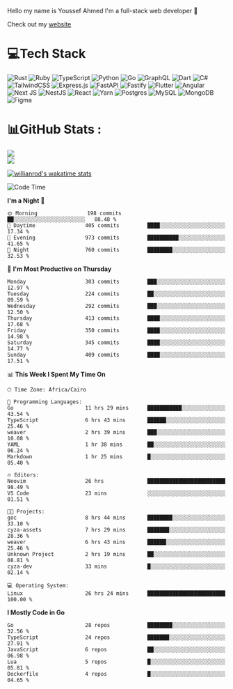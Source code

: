 Hello my name is Youssef Ahmed I'm a full-stack web developer 👋

Check out my [website](https://youssefahmed.vercel.app)
 
# 💻Tech Stack

![Rust](https://img.shields.io/badge/rust-%23000000.svg?style=for-the-badge&logo=rust&logoColor=white) ![Ruby](https://img.shields.io/badge/ruby-%23CC342D.svg?style=for-the-badge&logo=ruby&logoColor=white) ![TypeScript](https://img.shields.io/badge/typescript-%23007ACC.svg?style=for-the-badge&logo=typescript&logoColor=white) ![Python](https://img.shields.io/badge/python-3670A0?style=for-the-badge&logo=python&logoColor=ffdd54) ![Go](https://img.shields.io/badge/go-%2300ADD8.svg?style=for-the-badge&logo=go&logoColor=white) ![GraphQL](https://img.shields.io/badge/-GraphQL-E10098?style=for-the-badge&logo=graphql&logoColor=white) ![Dart](https://img.shields.io/badge/dart-%230175C2.svg?style=for-the-badge&logo=dart&logoColor=white) ![C#](https://img.shields.io/badge/c%23-%23239120.svg?style=for-the-badge&logo=c-sharp&logoColor=white) ![TailwindCSS](https://img.shields.io/badge/tailwindcss-%2338B2AC.svg?style=for-the-badge&logo=tailwind-css&logoColor=white) ![Express.js](https://img.shields.io/badge/express.js-%23404d59.svg?style=for-the-badge&logo=express&logoColor=%2361DAFB) ![FastAPI](https://img.shields.io/badge/FastAPI-005571?style=for-the-badge&logo=fastapi) ![Fastify](https://img.shields.io/badge/fastify-%23000000.svg?style=for-the-badge&logo=fastify&logoColor=white) ![Flutter](https://img.shields.io/badge/Flutter-%2302569B.svg?style=for-the-badge&logo=Flutter&logoColor=white) ![Angular](https://img.shields.io/badge/angular-%23DD0031.svg?style=for-the-badge&logo=angular&logoColor=white) ![Next JS](https://img.shields.io/badge/Next-black?style=for-the-badge&logo=next.js&logoColor=white) ![NestJS](https://img.shields.io/badge/nestjs-%23E0234E.svg?style=for-the-badge&logo=nestjs&logoColor=white) ![React](https://img.shields.io/badge/react-%2320232a.svg?style=for-the-badge&logo=react&logoColor=%2361DAFB) ![Yarn](https://img.shields.io/badge/yarn-%232C8EBB.svg?style=for-the-badge&logo=yarn&logoColor=white) ![Postgres](https://img.shields.io/badge/postgres-%23316192.svg?style=for-the-badge&logo=postgresql&logoColor=white) ![MySQL](https://img.shields.io/badge/mysql-%2300f.svg?style=for-the-badge&logo=mysql&logoColor=white) ![MongoDB](https://img.shields.io/badge/MongoDB-%234ea94b.svg?style=for-the-badge&logo=mongodb&logoColor=white)     ![Figma](https://img.shields.io/badge/figma-%23F24E1E.svg?style=for-the-badge&logo=figma&logoColor=white)

# 📊GitHub Stats :

![](https://github-readme-stats.vercel.app/api?username=joetifa2003&theme=tokyonight&hide_border=false&include_all_commits=false&count_private=false)<br/>
![](https://github-readme-streak-stats.herokuapp.com/?user=joetifa2003&theme=tokyonight&hide_border=false)<br/>

[![willianrod's wakatime stats](https://github-readme-stats.vercel.app/api/wakatime?username=joetifa2003&layout=compact)](https://github.com/anuraghazra/github-readme-stats)
<!--START_SECTION:waka-->
![Code Time](http://img.shields.io/badge/Code%20Time-4%2C031%20hrs%2056%20mins-blue)

**I'm a Night 🦉** 

```text
🌞 Morning                198 commits         ██░░░░░░░░░░░░░░░░░░░░░░░   08.48 % 
🌆 Daytime                405 commits         ████░░░░░░░░░░░░░░░░░░░░░   17.34 % 
🌃 Evening                973 commits         ██████████░░░░░░░░░░░░░░░   41.65 % 
🌙 Night                  760 commits         ████████░░░░░░░░░░░░░░░░░   32.53 % 
```
📅 **I'm Most Productive on Thursday** 

```text
Monday                   303 commits         ███░░░░░░░░░░░░░░░░░░░░░░   12.97 % 
Tuesday                  224 commits         ██░░░░░░░░░░░░░░░░░░░░░░░   09.59 % 
Wednesday                292 commits         ███░░░░░░░░░░░░░░░░░░░░░░   12.50 % 
Thursday                 413 commits         ████░░░░░░░░░░░░░░░░░░░░░   17.68 % 
Friday                   350 commits         ████░░░░░░░░░░░░░░░░░░░░░   14.98 % 
Saturday                 345 commits         ████░░░░░░░░░░░░░░░░░░░░░   14.77 % 
Sunday                   409 commits         ████░░░░░░░░░░░░░░░░░░░░░   17.51 % 
```


📊 **This Week I Spent My Time On** 

```text
🕑︎ Time Zone: Africa/Cairo

💬 Programming Languages: 
Go                       11 hrs 29 mins      ███████████░░░░░░░░░░░░░░   43.54 % 
TypeScript               6 hrs 43 mins       ██████░░░░░░░░░░░░░░░░░░░   25.46 % 
weaver                   2 hrs 39 mins       ███░░░░░░░░░░░░░░░░░░░░░░   10.08 % 
YAML                     1 hr 38 mins        ██░░░░░░░░░░░░░░░░░░░░░░░   06.24 % 
Markdown                 1 hr 25 mins        █░░░░░░░░░░░░░░░░░░░░░░░░   05.40 % 

🔥 Editors: 
Neovim                   26 hrs              █████████████████████████   98.49 % 
VS Code                  23 mins             ░░░░░░░░░░░░░░░░░░░░░░░░░   01.51 % 

🐱‍💻 Projects: 
goc                      8 hrs 44 mins       ████████░░░░░░░░░░░░░░░░░   33.10 % 
cyza-assets              7 hrs 29 mins       ███████░░░░░░░░░░░░░░░░░░   28.36 % 
weaver                   6 hrs 43 mins       ██████░░░░░░░░░░░░░░░░░░░   25.46 % 
Unknown Project          2 hrs 19 mins       ██░░░░░░░░░░░░░░░░░░░░░░░   08.81 % 
cyza-dev                 33 mins             █░░░░░░░░░░░░░░░░░░░░░░░░   02.14 % 

💻 Operating System: 
Linux                    26 hrs 24 mins      █████████████████████████   100.00 % 
```

**I Mostly Code in Go** 

```text
Go                       28 repos            ████████░░░░░░░░░░░░░░░░░   32.56 % 
TypeScript               24 repos            ███████░░░░░░░░░░░░░░░░░░   27.91 % 
JavaScript               6 repos             ██░░░░░░░░░░░░░░░░░░░░░░░   06.98 % 
Lua                      5 repos             █░░░░░░░░░░░░░░░░░░░░░░░░   05.81 % 
Dockerfile               4 repos             █░░░░░░░░░░░░░░░░░░░░░░░░   04.65 % 
```




<!--END_SECTION:waka-->
